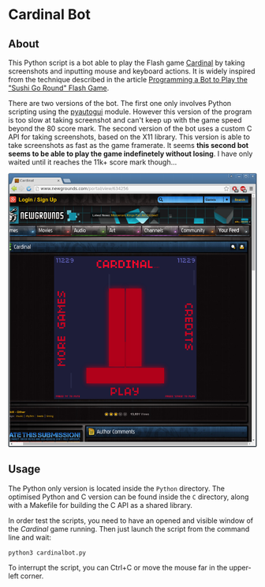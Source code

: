 # Cardinal Bot 

## About

This Python script is a bot able to play the Flash game
[Cardinal](http://www.newgrounds.com/portal/view/634256) by taking
screenshots and inputting mouse and keyboard actions. It is widely
inspired from the technique described in the article
[Programming a Bot to Play the "Sushi Go Round" Flash Game](http://inventwithpython.com/blog/2014/12/17/programming-a-bot-to-play-the-sushi-go-round-flash-game/).

There are two versions of the bot. The first one only involves Python
scripting using the
[pyautogui](https://github.com/asweigart/pyautogui/) module. However
this version of the program is too slow at taking screenshot and can't
keep up with the game speed beyond the 80 score mark. The second
version of the bot uses a custom C API for taking screenshots, based
on the X11 library. This version is able to take screenshots as fast
as the game framerate. It seems __this second bot seems to be able to
play the game indefinetely without losing__. I have only waited until it
reaches the 11k+ score mark though...

![11,229 High Score screenshot](images/record.png)

## Usage

The Python only version is located inside the `Python` directory. The
optimised Python and C version can be found inside the `C` directory,
along with a Makefile for building the C API as a shared library.

In order test the scripts, you need to have an opened and visible
window of the _Cardinal_ game running. Then just launch the script
from the command line and wait:

```
python3 cardinalbot.py
```

To interrupt the script, you can Ctrl+C or move the mouse far in the
upper-left corner.
